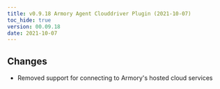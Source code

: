 ```yaml
---
title: v0.9.18 Armory Agent Clouddriver Plugin (2021-10-07)
toc_hide: true
version: 00.09.18
date: 2021-10-07
---
```


## Changes
* Removed support for connecting to Armory's hosted cloud services
